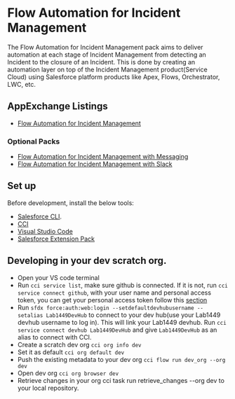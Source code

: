 # Flow Automation for Incident Management
The Flow Automation for Incident Management pack aims to deliver automation at each stage of Incident Management from detecting an Incident to the closure of an Incident. This is done by creating an automation layer on top of the Incident Management product(Service Cloud) using Salesforce platform products like Apex, Flows, Orchestrator, LWC, etc.

## AppExchange Listings
* [Flow Automation for Incident Management](https://appexchange.salesforce.com/listingDetail?listingId=a0N4V00000J6AGlUAN)

### Optional Packs
* [Flow Automation for Incident Management with Messaging](https://appexchange.salesforce.com/listingDetail?listingId=a0N4V00000J6AH0UAN)
* [Flow Automation for Incident Management with Slack](https://appexchange.salesforce.com/listingDetail?listingId=a0N4V00000J6AGvUAN)

## Set up
Before development, install the below tools:
* [Salesforce CLI](https://developer.salesforce.com/tools/sfdxcli).
* [CCI](https://cumulusci.readthedocs.io/en/latest/get_started.html#on-macos)
* [Visual Studio Code](https://code.visualstudio.com/)
* [Salesforce Extension Pack](https://marketplace.visualstudio.com/items?itemName=salesforce.salesforcedx-vscode)

## Developing in your dev scratch org.

* Open your VS code terminal
* Run `cci service list`, make sure github is connected. If it is not, run `cci service connect github`, with your user name and personal access token, you can get your personal access token follow this [section](https://salesforce.quip.com/vscdAl4Q3vIk#XaNACAhT9I5)
* Run `sfdx force:auth:web:login --setdefaultdevhubusername --setalias Lab1449DevHub` to connect to your dev hub(use your Lab1449 devhub username to log in). This will link your Lab1449 devhub. Run `cci service connect devhub Lab1449DevHub` and give `Lab1449DevHub` as an alias to connect with CCI.
* Create a scratch dev org `cci org info dev`
* Set it as default `cci org default dev`
* Push the existing metadata to your dev org `cci flow run dev_org --org dev`
* Open dev org `cci org browser dev`
* Retrieve changes in your org cci task run retrieve_changes --org dev to your local repository.